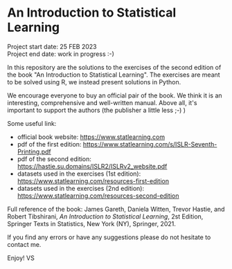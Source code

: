 # An Introduction to Statistical Learning

Project start date: 25 FEB 2023 \
Project end date: work in progress :-)

In this repository are the solutions to the exercises of the second edition of the book "An Introduction to Statistical 
Learning". 
The exercises are meant to be solved using R, we instead present solutions in Python.

We encourage everyone to buy an official pair of the book. We think it is an interesting, comprehensive and 
well-written manual. Above all, it's important to support the authors (the publisher a little less ;-) ) 

Some useful link:
* official book website: https://www.statlearning.com
* pdf of the first edition: https://www.statlearning.com/s/ISLR-Seventh-Printing.pdf
* pdf of the second edition: https://hastie.su.domains/ISLR2/ISLRv2_website.pdf
* datasets used in the exercises (1st edition): https://www.statlearning.com/resources-first-edition
* datasets used in the exercises (2nd edition): https://www.statlearning.com/resources-second-edition

Full reference of the book: James Gareth, Daniela Witten, Trevor Hastie, and Robert Tibshirani,  *An Introduction to 
Statistical Learning*, 2st Edition,  Springer Texts in Statistics,  New York (NY), Springer, 2021.

If you find any errors or have any suggestions please do not hesitate to contact me. 

Enjoy!
VS